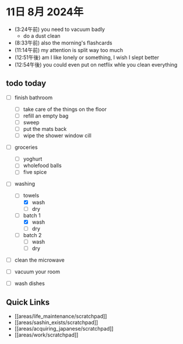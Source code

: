 # 11日 8月 2024年
- (3:24午前) you need to vacuum badly
  - do a dust clean
- (8:33午前) also the morning's flashcards
- (11:14午前) my attention is split way too much
- (12:51午後) am I like lonely or something, I wish I slept better
- (12:54午後) you could even put on netflix whle you clean everything






## todo today
- [ ] finish bathroom
  - [ ] take care of the things on the floor
  - [ ] refill an empty bag
  - [ ] sweep
  - [ ] put the mats back
  - [ ] wipe the shower window cill
- [ ] groceries
  - [ ] yoghurt
  - [ ] wholefood balls
  - [ ] five spice
- [ ] washing
  - [ ] towels
    - [x] wash
    - [ ] dry
  - [ ] batch 1
    - [x] wash
    - [ ] dry
  - [ ] batch 2
    - [ ] wash
    - [ ] dry
- [ ] clean the microwave
- [ ] vacuum your room
- [ ] wash dishes 
 



## Quick Links
- [[areas/life_maintenance/scratchpad]]
- [[areas/sashin_exists/scratchpad]]
- [[areas/acquiring_japanese/scratchpad]]
- [[areas/work/scratchpad]]
